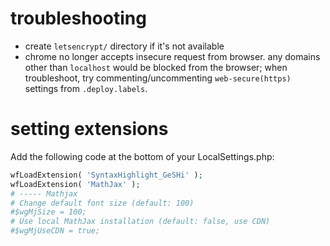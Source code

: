 # troubleshooting

- create `letsencrypt/` directory if it's not available
- chrome no longer accepts insecure request from browser. any domains other than `localhost` would be blocked from the browser; when troubleshoot, try commenting/uncommenting `web-secure(https)` settings from `.deploy.labels`.

# setting extensions

Add the following code at the bottom of your LocalSettings.php:
```php
wfLoadExtension( 'SyntaxHighlight_GeSHi' );
wfLoadExtension( 'MathJax' );
# ----- Mathjax
# Change default font size (default: 100)
#$wgMjSize = 100;
# Use local MathJax installation (default: false, use CDN)
#$wgMjUseCDN = true;
```